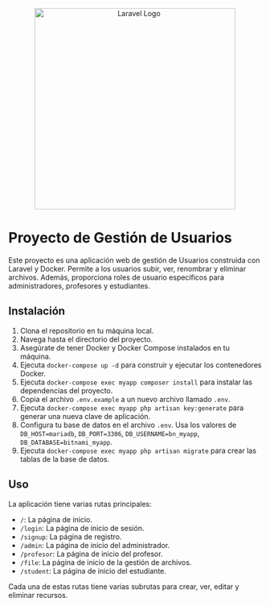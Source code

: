 <p align="center"><a href="https://laravel.com" target="_blank"><img src="https://raw.githubusercontent.com/laravel/art/master/logo-lockup/5%20SVG/2%20CMYK/1%20Full%20Color/laravel-logolockup-cmyk-red.svg" width="400" alt="Laravel Logo"></a></p>

# Proyecto de Gestión de Usuarios

Este proyecto es una aplicación web de gestión de Usuarios construida con Laravel y Docker. Permite a los usuarios subir, ver, renombrar y eliminar archivos. Además, proporciona roles de usuario específicos para administradores, profesores y estudiantes.

## Instalación

1. Clona el repositorio en tu máquina local.
2. Navega hasta el directorio del proyecto.
3. Asegúrate de tener Docker y Docker Compose instalados en tu máquina.
4. Ejecuta `docker-compose up -d` para construir y ejecutar los contenedores Docker.
5. Ejecuta `docker-compose exec myapp composer install` para instalar las dependencias del proyecto.
6. Copia el archivo `.env.example` a un nuevo archivo llamado `.env`.
7. Ejecuta `docker-compose exec myapp php artisan key:generate` para generar una nueva clave de aplicación.
8. Configura tu base de datos en el archivo `.env`. Usa los valores de `DB_HOST=mariadb`, `DB_PORT=3306`, `DB_USERNAME=bn_myapp`, `DB_DATABASE=bitnami_myapp`.
9.  Ejecuta `docker-compose exec myapp php artisan migrate` para crear las tablas de la base de datos.

## Uso

La aplicación tiene varias rutas principales:

- `/`: La página de inicio.
- `/login`: La página de inicio de sesión.
- `/signup`: La página de registro.
- `/admin`: La página de inicio del administrador.
- `/profesor`: La página de inicio del profesor.
- `/file`: La página de inicio de la gestión de archivos.
- `/student`: La página de inicio del estudiante.

Cada una de estas rutas tiene varias subrutas para crear, ver, editar y eliminar recursos.

